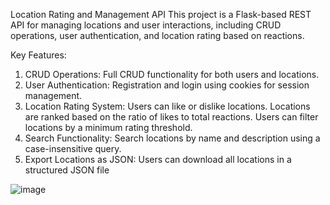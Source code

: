 Location Rating and Management API
This project is a Flask-based REST API for managing locations and user interactions, including CRUD operations, user authentication, and location rating based on reactions.

Key Features:
1. CRUD Operations: Full CRUD functionality for both users and locations.
2. User Authentication: Registration and login using cookies for session management.
3. Location Rating System:
    Users can like or dislike locations.
    Locations are ranked based on the ratio of likes to total reactions.
    Users can filter locations by a minimum rating threshold.
4. Search Functionality: Search locations by name and description using a case-insensitive query.
5. Export Locations as JSON: Users can download all locations in a structured JSON file


![image](https://github.com/user-attachments/assets/f5e1dcb9-5607-4647-b5f7-632b1894723f)
